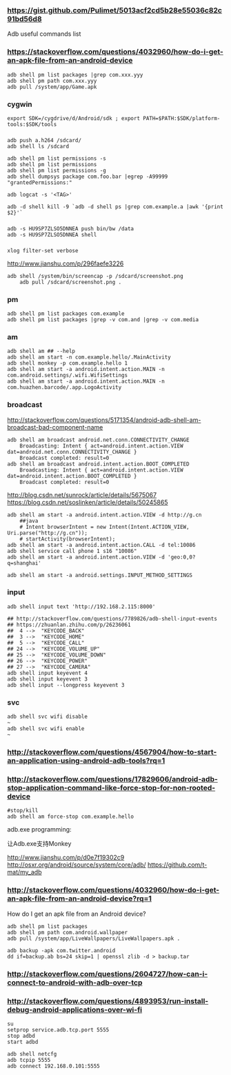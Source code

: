 
### https://gist.github.com/Pulimet/5013acf2cd5b28e55036c82c91bd56d8

Adb useful commands list

### https://stackoverflow.com/questions/4032960/how-do-i-get-an-apk-file-from-an-android-device

    adb shell pm list packages |grep com.xxx.yyy
    adb shell pm path com.xxx.yyy
    adb pull /system/app/Game.apk

### cygwin

    export SDK=/cygdrive/d/Android/sdk ; export PATH=$PATH:$SDK/platform-tools:$SDK/tools

###

    adb push a.h264 /sdcard/
    adb shell ls /sdcard

    adb shell pm list permissions -s
    adb shell pm list permissions
    adb shell pm list permissions -g
    adb shell dumpsys package com.foo.bar |egrep -A99999 "grantedPermissions:"

    adb logcat -s '<TAG>'

    adb -d shell kill -9 `adb -d shell ps |grep com.example.a |awk '{print $2}'`

###

    adb -s HU9SP7ZLSO5DNNEA push bin/bw /data
    adb -s HU9SP7ZLSO5DNNEA shell

###

    xlog filter-set verbose

http://www.jianshu.com/p/296faefe3226

    adb shell /system/bin/screencap -p /sdcard/screenshot.png
        adb pull /sdcard/screenshot.png .

### pm

    adb shell pm list packages com.example
    adb shell pm list packages |grep -v com.and |grep -v com.media

### am

    adb shell am ## --help
    adb shell am start -n com.example.hello/.MainActivity
    adb shell monkey -p com.example.hello 1
    adb shell am start -a android.intent.action.MAIN -n com.android.settings/.wifi.WifiSettings
    adb shell am start -a android.intent.action.MAIN -n com.huazhen.barcode/.app.LogoActivity

### broadcast

http://stackoverflow.com/questions/5171354/android-adb-shell-am-broadcast-bad-component-name

    adb shell am broadcast android.net.conn.CONNECTIVITY_CHANGE
        Broadcasting: Intent { act=android.intent.action.VIEW dat=android.net.conn.CONNECTIVITY_CHANGE }
        Broadcast completed: result=0
    adb shell am broadcast android.intent.action.BOOT_COMPLETED
        Broadcasting: Intent { act=android.intent.action.VIEW dat=android.intent.action.BOOT_COMPLETED }
        Broadcast completed: result=0

http://blog.csdn.net/sunrock/article/details/5675067
https://blog.csdn.net/soslinken/article/details/50245865

    adb shell am start -a android.intent.action.VIEW -d http://g.cn
        ##java
        # Intent browserIntent = new Intent(Intent.ACTION_VIEW, Uri.parse("http://g.cn"));
        # startActivity(browserIntent);
    adb shell am start -a android.intent.action.CALL -d tel:10086
    adb shell service call phone 1 s16 "10086"
    adb shell am start -a android.intent.action.VIEW -d 'geo:0,0?q=shanghai'

    adb shell am start -a android.settings.INPUT_METHOD_SETTINGS

### input

    adb shell input text 'http://192.168.2.115:8000'

    ## http://stackoverflow.com/questions/7789826/adb-shell-input-events
    ## https://zhuanlan.zhihu.com/p/26236061
    ##  4 -->  "KEYCODE_BACK" 
    ##  3 -->  "KEYCODE_HOME" 
    ##  5 -->  "KEYCODE_CALL" 
    ## 24 -->  "KEYCODE_VOLUME_UP" 
    ## 25 -->  "KEYCODE_VOLUME_DOWN" 
    ## 26 -->  "KEYCODE_POWER" 
    ## 27 -->  "KEYCODE_CAMERA" 
    adb shell input keyevent 4
    adb shell input keyevent 3
    adb shell input --longpress keyevent 3

### svc

    adb shell svc wifi disable                                                 ~
    adb shell svc wifi enable                                                  ~

### http://stackoverflow.com/questions/4567904/how-to-start-an-application-using-android-adb-tools?rq=1
### http://stackoverflow.com/questions/17829606/android-adb-stop-application-command-like-force-stop-for-non-rooted-device

    #stop/kill
    adb shell am force-stop com.example.hello

adb.exe programming:

让Adb.exe支持Monkey

http://www.jianshu.com/p/d0e7f19302c9
http://osxr.org/android/source/system/core/adb/
https://github.com/t-mat/my_adb

### http://stackoverflow.com/questions/4032960/how-do-i-get-an-apk-file-from-an-android-device?rq=1

How do I get an apk file from an Android device?

    adb shell pm list packages
    adb shell pm path com.android.wallpaper 
    adb pull /system/app/LiveWallpapers/LiveWallpapers.apk .

    adb backup -apk com.twitter.android
    dd if=backup.ab bs=24 skip=1 | openssl zlib -d > backup.tar

### http://stackoverflow.com/questions/2604727/how-can-i-connect-to-android-with-adb-over-tcp
### http://stackoverflow.com/questions/4893953/run-install-debug-android-applications-over-wi-fi

    su
    setprop service.adb.tcp.port 5555
    stop adbd
    start adbd

    adb shell netcfg
    adb tcpip 5555
    adb connect 192.168.0.101:5555

